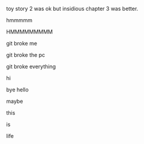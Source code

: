 toy story 2 was ok
but insidious chapter 3 was better.

hmmmmm

HMMMMMMMMM

git broke me

git broke the pc

git broke everything

hi

bye hello

maybe

this 

is 

life
